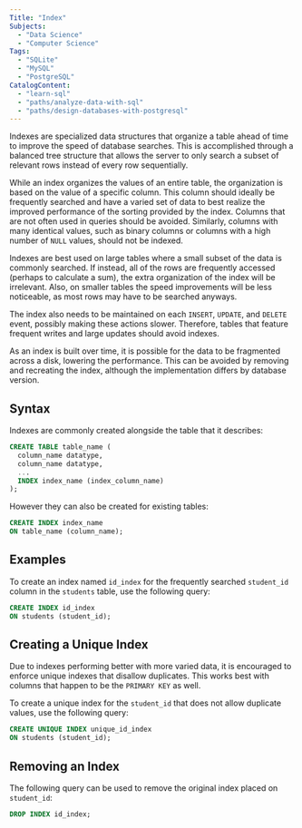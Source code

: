 ```yaml
---
Title: "Index"
Subjects:
  - "Data Science"
  - "Computer Science"
Tags:
  - "SQLite"
  - "MySQL"
  - "PostgreSQL"
CatalogContent:
  - "learn-sql"
  - "paths/analyze-data-with-sql"
  - "paths/design-databases-with-postgresql"
---
```


Indexes are specialized data structures that organize a table ahead of time to improve the speed of database searches. This is accomplished through a balanced tree structure that allows the server to only search a subset of relevant rows instead of every row sequentially.

While an index organizes the values of an entire table, the organization is based on the value of a specific column. This column should ideally be frequently searched and have a varied set of data to best realize the improved performance of the sorting provided by the index. Columns that are not often used in queries should be avoided. Similarly, columns with many identical values, such as binary columns or columns with a high number of `NULL` values, should not be indexed.

Indexes are best used on large tables where a small subset of the data is commonly searched. If instead, all of the rows are frequently accessed (perhaps to calculate a sum), the extra organization of the index will be irrelevant. Also, on smaller tables the speed improvements will be less noticeable, as most rows may have to be searched anyways. 

The index also needs to be maintained on each `INSERT`, `UPDATE`, and `DELETE` event, possibly making these actions slower. Therefore, tables that feature frequent writes and large updates should avoid indexes.

As an index is built over time, it is possible for the data to be fragmented across a disk, lowering the performance. This can be avoided by removing and recreating the index, although the implementation differs by database version.

## Syntax

Indexes are commonly created alongside the table that it describes:

```sql
CREATE TABLE table_name (
  column_name datatype,
  column_name datatype,
  ...
  INDEX index_name (index_column_name)
);
```

However they can also be created for existing tables:

```sql
CREATE INDEX index_name
ON table_name (column_name);
```

## Examples

To create an index named `id_index` for the frequently searched `student_id` column in the `students` table, use the following query: 

```sql
CREATE INDEX id_index
ON students (student_id);
```

## Creating a Unique Index

Due to indexes performing better with more varied data, it is encouraged to enforce unique indexes that disallow duplicates. This works best with columns that happen to be the `PRIMARY KEY` as well.

To create a unique index for the `student_id` that does not allow duplicate values, use the following query:

```sql
CREATE UNIQUE INDEX unique_id_index
ON students (student_id);
```

## Removing an Index

The following query can be used to remove the original index placed on `student_id`:

```sql
DROP INDEX id_index;
```

